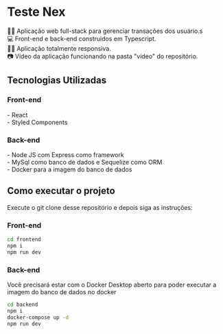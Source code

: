 <h1>Teste Nex</h1>
👨‍💻 Aplicação web full-stack para gerenciar transações dos usuário.s<br>
💻 Front-end e back-end construidos em Typescript.<br>
🤏🏽 Aplicação totalmente responsiva.<br>
📷 Vídeo da aplicação funcionando na pasta "video" do repositório.<br>

<h2>Tecnologias Utilizadas</h2>
    <h3>Front-end</h3>
    - React <br>
    - Styled Components <br>
    <h3>Back-end</h3>
    - Node JS com Express como framework<br>
    - MySql como banco de dados e Sequelize como ORM <br>
    - Docker para a imagem do banco de dados<p></p>

<h2>Como executar o projeto</h2>
    Execute o git clone desse repositório e depois siga as instruções:
    <h3>Front-end</h3>
    
```bash
cd frontend
npm i
npm run dev
```
  <h3>Back-end</h3>
  Você precisará estar com o Docker Desktop aberto para poder executar a imagem do banco de dados no docker
  
```bash
cd backend
npm i
docker-compose up -d
npm run dev
```
